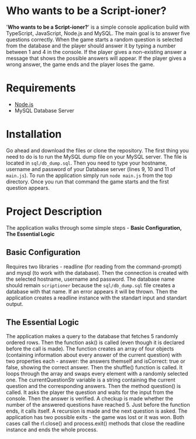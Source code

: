 # Who wants to be a Script-ioner?
'__Who wants to be a Script-ioner?__' is a simple console application build with TypeScript, JavaScript, Node.js and MySQL. The main goal is to answer five questions correctly. When the game starts a random question is selected from the database and the player should answer it by typing a number between 1 and 4 in the console. If the player gives a non-existing answer a message that shows the possible answers will appear. If the player gives a wrong answer, the game ends and the player loses the game.

# Requirements
* [Node.js](https://nodejs.org/en/)
* MySQL Database Server

# Installation
Go ahead and download the files or clone the repository. The first thing you need to do is to run the MySQL dump file on your MySQL server. The file is located in `sql/db_dump.sql`. Then you need to type your hostname, username and password of your Database server (lines 9, 10 and 11 of `main.js`). To run the application simply run `node main.js` from the top directory. Once you run that command the game starts and the first question appears.

# Project Description
The application walks through some simple steps - __Basic Configuration, The Essential Logic__
## Basic Configuration
Requires two libraries - readline (for reading from the command-prompt) and mysql (to work with the database). Then the connection is created with the selected hostname, username and password. The database name should remain `scriptioner` because the `sql/db_dump.sql` file creates a database with that name. If an error appears it will be thrown. Then the application creates a readline instance with the standart input and standart output.

## The Essential Logic
The application makes a query to the database that fetches 5 randomly ordered rows. Then the function ask() is called (even though it is declared before the call is made). The function creates an array of four objects (containing information about every answer of the current question) with two properties each - answer: the answers themself and isCorrect: true or false, showing the correct answer. Then the shuffle() function is called. It loops through the array and swaps every element with a randomly selected one. The currentQuestionStr variable is a string containing the current question and the corresponding answers. Then the method question() is called. It asks the player the question and waits for the input from the console. Then the answer is verified. A checkup is made whether the number of the answered questions have reached 5. Just before the function ends, it calls itself. A recursion is made and the next question is asked. The application has two possible exits - the game was lost or it was won. Both cases call the rl.close() and process.exit() methods that close the readline instance and ends the whole process.